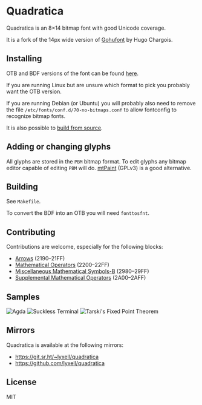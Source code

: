 # Quadratica

Quadratica is an 8×14 bitmap font with good Unicode coverage.

It is a fork of the 14px wide version of [Gohufont](https://font.gohu.org/) by
Hugo Chargois.

## Installing

OTB and BDF versions of the font can be found
[here](https://github.com/lyxell/quadratica/releases).

If you are running Linux but are unsure which format to pick you probably
want the OTB version.

If you are running Debian (or Ubuntu) you will probably also need to remove
the file `/etc/fonts/conf.d/70-no-bitmaps.conf` to allow fontconfig to
recognize bitmap fonts.

It is also possible to [build from source](#building).

## Adding or changing glyphs

All glyphs are stored in the `PBM` bitmap format. To edit glyphs
any bitmap editor capable of editing `PBM` will do.
[mtPaint](http://mtpaint.sourceforge.net/) (GPLv3) is a good alternative.

## Building

See `Makefile`.

To convert the BDF into an OTB you will need `fonttosfnt`.

## Contributing

Contributions are welcome, especially for the following blocks:

* [Arrows](https://en.wikipedia.org/wiki/Arrows_(Unicode_block)) (2190–21FF)
* [Mathematical Operators](https://en.wikipedia.org/wiki/Mathematical_Operators_(Unicode_block)) (2200–22FF)
* [Miscellaneous Mathematical Symbols-B](https://en.wikipedia.org/wiki/Miscellaneous_Mathematical_Symbols-B) (2980–29FF)
* [Supplemental Mathematical Operators](https://en.wikipedia.org/wiki/Supplemental_Mathematical_Operators) (2A00–2AFF)

## Samples

![Agda](https://i.imgur.com/CHct7Cq.png)
![Suckless Terminal](https://i.imgur.com/Z5OhezB.png)
![Tarski's Fixed Point Theorem](https://i.imgur.com/OfrBtkV.png)

## Mirrors

Quadratica is available at the following mirrors:

* https://git.sr.ht/~lyxell/quadratica
* https://github.com/lyxell/quadratica

## License

MIT
